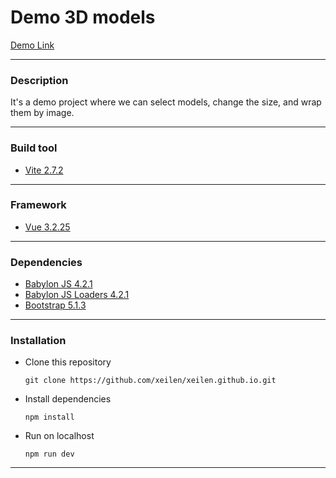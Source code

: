 # Demo 3D models

[Demo Link](https://xeilen.github.io/)

---

### Description

It's a demo project where we can select models, change the size, and wrap them by image.

---

### Build tool

- [Vite 2.7.2](https://vitejs.dev/)

---

### Framework

- [Vue 3.2.25](https://v3.vuejs.org/)

---

### Dependencies

- [Babylon JS 4.2.1](https://www.babylonjs.com/)
- [Babylon JS Loaders 4.2.1](https://www.npmjs.com/package/@babylonjs/loaders)
- [Bootstrap 5.1.3](https://getbootstrap.com/)

---

### Installation

- Clone this repository 
  ```
  git clone https://github.com/xeilen/xeilen.github.io.git
  ```
- Install dependencies
  ```
  npm install
  ```
- Run on localhost
  ```
  npm run dev
  ```

---

